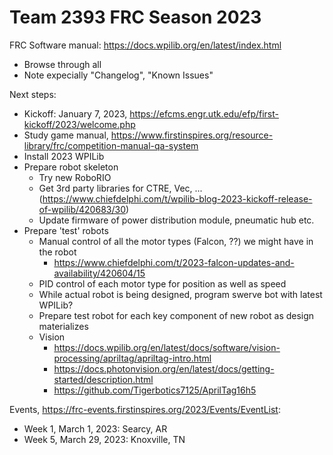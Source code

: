 Team 2393 FRC Season 2023
=========================

FRC Software manual: https://docs.wpilib.org/en/latest/index.html
  * Browse through all
  * Note expecially "Changelog", "Known Issues"
 
Next steps:
  * Kickoff: January 7, 2023, https://efcms.engr.utk.edu/efp/first-kickoff/2023/welcome.php
  * Study game manual, https://www.firstinspires.org/resource-library/frc/competition-manual-qa-system
  * Install 2023 WPILib
  * Prepare robot skeleton
    * Try new RoboRIO
    * Get 3rd party libraries for CTRE, Vec, ... (https://www.chiefdelphi.com/t/wpilib-blog-2023-kickoff-release-of-wpilib/420683/30)
    * Update firmware of power distribution module, pneumatic hub etc.
  * Prepare 'test' robots
    * Manual control of all the motor types (Falcon, ??) we might have in the robot
      * https://www.chiefdelphi.com/t/2023-falcon-updates-and-availability/420604/15
    * PID control of each motor type for position as well as speed
    * While actual robot is being designed, program swerve bot with latest WPILib?
    * Prepare test robot for each key component of new robot as design materializes
    * Vision
      * https://docs.wpilib.org/en/latest/docs/software/vision-processing/apriltag/apriltag-intro.html
      * https://docs.photonvision.org/en/latest/docs/getting-started/description.html
      * https://github.com/Tigerbotics7125/AprilTag16h5

Events, https://frc-events.firstinspires.org/2023/Events/EventList:
 * Week 1, March 1, 2023: Searcy, AR
 * Week 5, March 29, 2023: Knoxville, TN  
